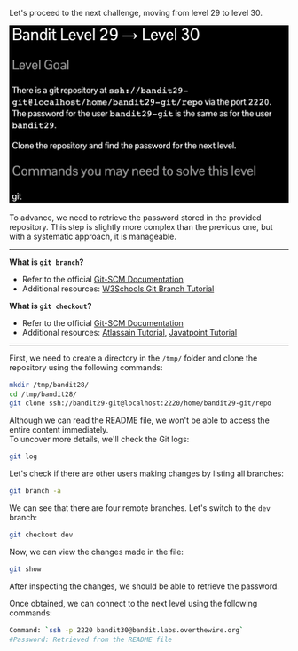Let's proceed to the next challenge, moving from level 29 to level 30.

![untitled](ScreenShots/Level%2029%20->%2030.jpg)

To advance, we need to retrieve the password stored in the provided repository. This step is slightly more complex than the previous one, but with a systematic approach, it is manageable.

---
**What is `git branch`?**
- Refer to the official [Git-SCM Documentation](https://git-scm.com/docs/git-branch/)
- Additional resources: [W3Schools Git Branch Tutorial](https://www.w3schools.com/git/git_branch.asp?remote=github)

**What is `git checkout`?**
- Refer to the official [Git-SCM Documentation](https://git-scm.com/docs/git-checkout)
- Additional resources: [Atlassain Tutorial](https://www.atlassian.com/git/tutorials/using-branches/git-checkout), [Javatpoint Tutorial](https://www.javatpoint.com/git-checkout)
---
First, we need to create a directory in the `/tmp/` folder and clone the repository using the following commands:
```bash
mkdir /tmp/bandit28/
cd /tmp/bandit28/
git clone ssh://bandit29-git@localhost:2220/home/bandit29-git/repo
```
Although we can read the README file, we won't be able to access the entire content immediately.  
To uncover more details, we'll check the Git logs:
```bash
git log
```
Let's check if there are other users making changes by listing all branches:
```bash
git branch -a
```
We can see that there are four remote branches. Let's switch to the `dev` branch:
```bash
git checkout dev
```
Now, we can view the changes made in the file:
```bash
git show
```
After inspecting the changes, we should be able to retrieve the password.  

Once obtained, we can connect to the next level using the following commands:
```bash
Command: `ssh -p 2220 bandit30@bandit.labs.overthewire.org`
#Password: Retrieved from the README file
```
<!-- Password: `xbhV3HpNGlTIdnjUrdAlPzc2L6y9EOnS` -->